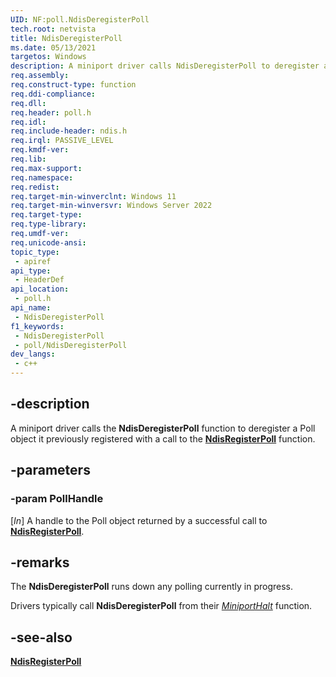 ```yaml
---
UID: NF:poll.NdisDeregisterPoll
tech.root: netvista
title: NdisDeregisterPoll
ms.date: 05/13/2021
targetos: Windows
description: A miniport driver calls NdisDeregisterPoll to deregister a Poll object.
req.assembly: 
req.construct-type: function
req.ddi-compliance: 
req.dll: 
req.header: poll.h
req.idl: 
req.include-header: ndis.h
req.irql: PASSIVE_LEVEL
req.kmdf-ver: 
req.lib: 
req.max-support: 
req.namespace: 
req.redist: 
req.target-min-winverclnt: Windows 11
req.target-min-winversvr: Windows Server 2022
req.target-type: 
req.type-library: 
req.umdf-ver: 
req.unicode-ansi: 
topic_type:
 - apiref
api_type:
 - HeaderDef
api_location:
 - poll.h
api_name:
 - NdisDeregisterPoll
f1_keywords:
 - NdisDeregisterPoll
 - poll/NdisDeregisterPoll
dev_langs:
 - c++
---
```


## -description

A miniport driver calls the **NdisDeregisterPoll** function to deregister a Poll object it previously registered with a call to the [**NdisRegisterPoll**](nf-poll-ndisregisterpoll.md) function.

## -parameters

### -param PollHandle

[_In_] A handle to the Poll object returned by a successful call to [**NdisRegisterPoll**](nf-poll-ndisregisterpoll.md).

## -remarks

The **NdisDeregisterPoll** runs down any polling currently in progress.

Drivers typically call **NdisDeregisterPoll** from their [*MiniportHalt*](../ndis/nc-ndis-miniport_halt.md) function. 

## -see-also

[**NdisRegisterPoll**](nf-poll-ndisregisterpoll.md)
